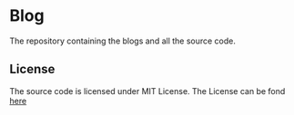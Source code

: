 # Blog

The repository containing the blogs and all the source code.

## License

The source code is licensed under MIT License. The License can be fond [here](./LICENSE.md)
